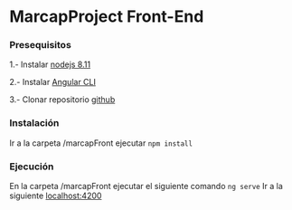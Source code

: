 # MarcapProject Front-End

### Presequisitos
1.- Instalar [nodejs 8.11](https://nodejs.org/es/) 

2.- Instalar [Angular CLI](https://github.com/angular/angular-cli) 

3.- Clonar repositorio [github](https://github.com/ivillarreal91/marcap)

### Instalación
Ir a la carpeta /marcapFront ejecutar `npm install`

### Ejecución
En la carpeta /marcapFront ejecutar el siguiente comando `ng serve`
Ir a la siguiente [localhost:4200](http://localhost:4200/)
